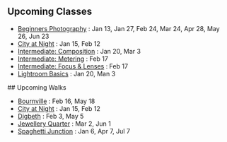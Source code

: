 ## Upcoming Classes

- [Beginners Photography](http://photo-school.co.uk/beginners-photography/) : Jan 13, Jan 27, Feb 24, Mar 24, Apr 28, May 26, Jun 23 
- [City at Night](http://photo-school.co.uk/city-at-night) : Jan 15, Feb 12
- [Intermediate: Composition](http://photo-school.co.uk/intermediate-photography) : Jan 20, Mar 3
- [Intermediate: Metering](http://photo-school.co.uk/intermediate-photography) : Feb 17
- [Intermediate: Focus & Lenses](http://photo-school.co.uk/intermediate-photography) : Feb 17
- [Lightroom Basics](http://photo-school.co.uk/lightroom) : Jan 20, Man 3

## Upcoming Walks
- [Bournville](http://photo-school.co.uk/bournville) : Feb 16, May 18
- [City at Night](http://photo-school.co.uk/city-at-night) : Jan 15, Feb 12
- [Digbeth](http://photo-school.co.uk/digbeth) : Feb 3, May 5
- [Jewellery Quarter](http://photo-school.co.uk/jewellery-quarter) : Mar 2, Jun 1
- [Spaghetti Junction](http://photo-school.co.uk/spaghetti-junction) : Jan 6, Apr 7, Jul 7
